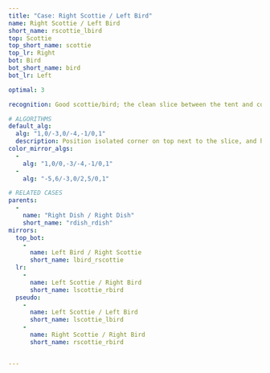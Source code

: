 ```yaml
---
title: "Case: Right Scottie / Left Bird"
name: Right Scottie / Left Bird
short_name: rscottie_lbird
top: Scottie
top_short_name: scottie
top_lr: Right
bot: Bird
bot_short_name: bird
bot_lr: Left

optimal: 3

recognition: Good scottie/bird; the clean slice between the tent and corner on top breaks squareshape when preserving the kite on bottom.

# ALGORITHMS
default_alg:
  alg: "1,0/-3,0/-4,-1/0,1"
  description: Position isolated corner on top next to the slice, and hold D kite in DL; first move trades isolated corner on top with two edges on bottom to make dish/dish.
color_mirror_algs:
  -
    alg: "1,0/0,-3/-4,-1/0,1"
  -
    alg: "-5,6/-3,0/2,5/0,1"

# RELATED CASES
parents:
  -
    name: "Right Dish / Right Dish"
    short_name: "rdish_rdish"
mirrors:
  top_bot:
    -
      name: Left Bird / Right Scottie
      short_name: lbird_rscottie
  lr:
    -
      name: Left Scottie / Right Bird
      short_name: lscottie_rbird
  pseudo:
    -
      name: Left Scottie / Left Bird
      short_name: lscottie_lbird
    -
      name: Right Scottie / Right Bird
      short_name: rscottie_rbird


---
```


